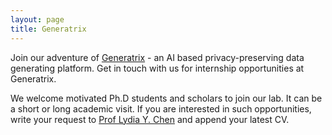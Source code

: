 ```yaml
---
layout: page
title: Generatrix
---
```


Join our adventure of [Generatrix](https://www.generatrix.net/) - an AI based privacy-preserving data generating platform. Get in touch with us for internship opportunities at Generatrix.

We welcome motivated Ph.D students and scholars to join our lab. It can be a short or long academic visit. If you are interested in such opportunities, write your request to [Prof Lydia Y. Chen](mailto:lydiaychen@ieee.org) and append your latest CV.
